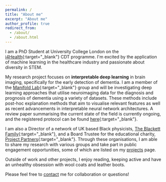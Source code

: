 ```yaml
---
permalink: /
title: "About me"
excerpt: "About me"
author_profile: true
redirect_from: 
  - /about/
  - /about.html
---
```


I am a PhD Student at University College London on the [i4Health](https://www.ucl.ac.uk/intelligent-imaging-healthcare/){:target="_blank"} CDT programme. I'm excited by the application of machine learning in the healthcare industry and passionate about diversity in STEM. 

My research project focuses on **interpretable deep learning** in brain imaging, specifically for the early detection of dementia. I am a member of the [Manifold Lab](https://manifold-lab.netlify.app){:target="_blank"} group and will be investigating deep learning approaches that utilise neuroimaging data for the diagnosis and prognosis of dementia using a variety of datasets. These methods include post-hoc explanation methods that aim to visualise relevant features as well as recent advancements in interpretable neural network architectures. A review paper summarising the current state of the field is currently ongoing, and the registered protocol can be found [here](https://www.crd.york.ac.uk/prospero/display_record.php?RecordID=291992){:target="_blank"}.

I am also a Director of a network of UK based Black physicists, [The Blackett Family](https://www.theblackettlabfamily.com){:target="_blank"}, and a Board Trustee for the educational charity, [Project Partners](https://projectpartners.org.uk/){:target="_blank"}. Through these organisations, I am able to share my research with various groups and take part in public engagement opportunities, some of which are listed on my [projects](https://sophmrtn.github.io/projects/) page.

Outside of work and other projects, I enjoy reading, keeping active and have an unhealthy obsession with wool coats and leather boots.

Please feel free to [contact](mailto:s.martin.20@ucl.ac.uk) me for collaboration or questions!
